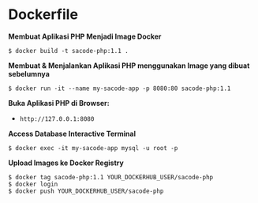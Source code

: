 # Dockerfile

**Membuat Aplikasi PHP Menjadi Image Docker**

```
$ docker build -t sacode-php:1.1 .
```

**Membuat & Menjalankan Aplikasi PHP menggunakan Image yang dibuat sebelumnya**

```
$ docker run -it --name my-sacode-app -p 8080:80 sacode-php:1.1
```

**Buka Aplikasi PHP di Browser:** 

- ```http://127.0.0.1:8080```


**Access Database Interactive Terminal**

```
$ docker exec -it my-sacode-app mysql -u root -p
```


**Upload Images ke Docker Registry**

```
$ docker tag sacode-php:1.1 YOUR_DOCKERHUB_USER/sacode-php
$ docker login
$ docker push YOUR_DOCKERHUB_USER/sacode-php
```
